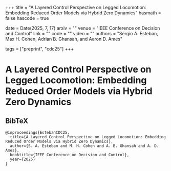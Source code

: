 +++
title = "A Layered Control Perspective on Legged Locomotion: Embedding Reduced Order Models via Hybrid Zero Dynamics"
hasmath = false
hascode = true


date = Date(2025, 7, 17)
arxiv = ""
venue = "IEEE Conference on Decision and Control"
link = ""
code = ""
video = ""
authors = "Sergio A. Esteban, Max H. Cohen, Adrian B. Ghansah, and Aaron D. Ames"

tags = ["preprint", "cdc25"]
+++

# A Layered Control Perspective on Legged Locomotion: Embedding Reduced Order Models via Hybrid Zero Dynamics

## BibTeX
```plaintext
@inproceedings{EstebanCDC25,
  title={A Layered Control Perspective on Legged Locomotion: Embedding Reduced Order Models via Hybrid Zero Dynamics},
  author={S. A. Esteban and M. H. Cohen and A. B. Ghansah and A. D. Ames},
  booktitle={IEEE Conference on Decision and Control},
  year={2025}
}
```